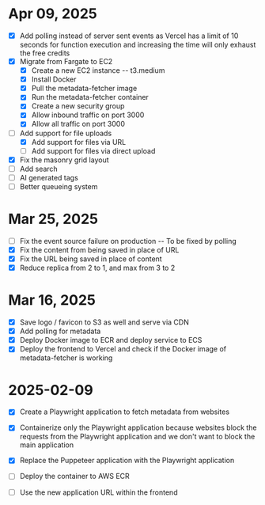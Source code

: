 # Apr 09, 2025

- [X] Add polling instead of server sent events as Vercel has a limit of 10 seconds for function execution and increasing the time will only exhaust the free credits
- [X] Migrate from Fargate to EC2
  - [X] Create a new EC2 instance -- t3.medium
  - [X] Install Docker
  - [X] Pull the metadata-fetcher image
  - [X] Run the metadata-fetcher container
  - [X] Create a new security group
  - [X] Allow inbound traffic on port 3000
  - [X] Allow all traffic on port 3000
- [ ] Add support for file uploads
  - [X] Add support for files via URL
  - [ ] Add support for files via direct upload
- [X] Fix the masonry grid layout
- [ ] Add search
- [ ] AI generated tags
- [ ] Better queueing system

# Mar 25, 2025

- [ ] Fix the event source failure on production -- To be fixed by polling
- [X] Fix the content from being saved in place of URL
- [X] Fix the URL being saved in place of content
- [X] Reduce replica from 2 to 1, and max from 3 to 2

# Mar 16, 2025

- [X] Save logo / favicon to S3 as well and serve via CDN
- [X] Add polling for metadata
- [X] Deploy Docker image to ECR and deploy service to ECS
- [X] Deploy the frontend to Vercel and check if the Docker image of metadata-fetcher is working

# 2025-02-09

- [X] Create a Playwright application to fetch metadata from websites
- [X] Containerize only the Playwright application because websites block the requests from the Playwright application and we don't want to block the main application
- [X] Replace the Puppeteer application with the Playwright application
- [ ] Deploy the container to AWS ECR
- [ ] Use the new application URL within the frontend


